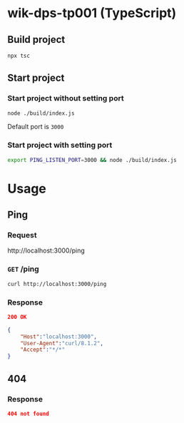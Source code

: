 # wik-dps-tp001 (TypeScript)

## Build project
```sh
npx tsc
```

## Start project
### Start project without setting port
```sh
node ./build/index.js
```

Default port is `3000`

### Start project with setting port
```sh
export PING_LISTEN_PORT=3000 && node ./build/index.js
```

# Usage

## Ping
### Request
http://localhost:3000/ping

###  `GET` /ping
```sh
curl http://localhost:3000/ping
```
### Response
```json
200 OK

{
    "Host":"localhost:3000",
    "User-Agent":"curl/8.1.2",
    "Accept":"*/*"
}
```

## 404

### Response
```json
404 not found
```